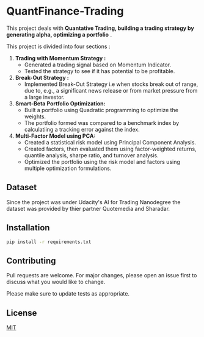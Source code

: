 # QuantFinance-Trading
This project deals with  __Quantative Trading, building a trading strategy by generating alpha, optimizing a portfolio__ . 

This project is divided into four sections :
1. __Trading with Momentum Strategy :__
   - Generated a trading signal based on Momentum Indicator.
   - Tested the strategy to see if it has potential to be profitable.
2. __Break-Out Strategy :__
    - Implemented Break-Out Strategy i.e when stocks break out of range, due to, e.g., a significant news release or from market pressure from a large investor.
3. __Smart-Beta Portfolio Optimization:__
    - Built a portfolio using Quadratic programming to optimize the weights.
    - The portfolio formed was compared to a benchmark index by calculatiing a tracking error against the index.
4. __Multi-Factor Model using PCA:__
    - Created a statistical risk model using Principal Component Analysis.
    - Created factors, then evaluated them using factor-weighted returns, quantile analysis, sharpe ratio, and turnover analysis. 
    - Optimized the portfolio using the risk model and factors using multiple optimization formulations.

Dataset
-
Since the project was under Udacity's AI for Trading Nanodegree the dataset was provided by thier partner Quotemedia and Sharadar.

## Installation

```bash
pip install -r requirements.txt
```


## Contributing
Pull requests are welcome. For major changes, please open an issue first to discuss what you would like to change.

Please make sure to update tests as appropriate.

## License
[MIT](https://choosealicense.com/licenses/mit/)